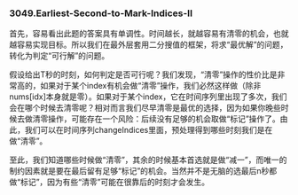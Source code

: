 ### 3049.Earliest-Second-to-Mark-Indices-II

首先，容易看出此题的答案具有单调性。时间越长，就越容易有清零的机会，也就越容易实现目标。所以我们在最外层套用二分搜值的框架，将求“最优解”的问题，转化为判定“可行解”的问题。

假设给出T秒的时刻，如何判定是否可行呢？我们发现，“清零”操作的性价比是非常高的，如果对于某个index有机会做“清零”操作，我们必然这样做（除非nums[idx]本身就是零）。如果对于某个index，它在时间序列里出现了多次，我们会在哪个时候去清零呢？相对而言我们尽早清零是最优的选择，因为如果你晚些时候去做清零操作，可能存在一个风险：后续没有足够的机会取做“标记”操作了。由此，我们可以在时间序列changeIndices里面，预处理得到哪些时刻我们是在做“清零”。

至此，我们知道哪些时候做“清零”，其余的时候基本首选就是做“减一”，而唯一的制约因素就是要在最后留有足够“标记”的机会。当然并不是无脑的选最后n秒都做“标记”，因为有些“清零”可能在很靠后的时刻才会发生。
